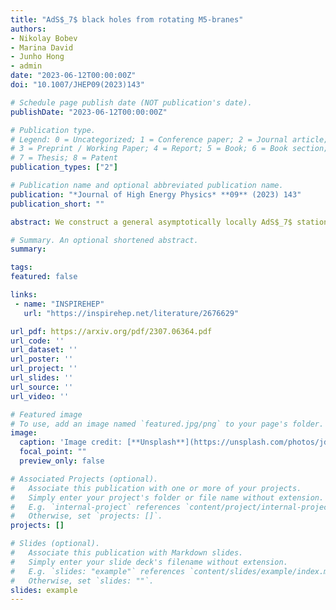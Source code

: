 ```yaml
---
title: "AdS$_7$ black holes from rotating M5-branes"
authors:
- Nikolay Bobev
- Marina David
- Junho Hong
- admin
date: "2023-06-12T00:00:00Z"
doi: "10.1007/JHEP09(2023)143"

# Schedule page publish date (NOT publication's date).
publishDate: "2023-06-12T00:00:00Z"

# Publication type.
# Legend: 0 = Uncategorized; 1 = Conference paper; 2 = Journal article;
# 3 = Preprint / Working Paper; 4 = Report; 5 = Book; 6 = Book section;
# 7 = Thesis; 8 = Patent
publication_types: ["2"]

# Publication name and optional abbreviated publication name.
publication: "*Journal of High Energy Physics* **09** (2023) 143"
publication_short: ""

abstract: We construct a general asymptotically locally AdS$_7$ stationary black hole solution of 7d maximal gauged supergravity with three angular momenta and two electric charges. When embedded in 11d supergravity the black hole describes the backreaction of N coincident rotating M5-branes. We study the thermodynamic properties of the black hole and present explicit expressions for its entropy, energy, electric charges, and angular momenta. We show that in the supersymmetric limit of the solution its entropy and on-shell action precisely agree with the result for the path integral of the holographically dual 6d $\mathcal{N}=(2,0)$ SCFT on $S^1 \times S^5$ to leading order in the large N limit.

# Summary. An optional shortened abstract.
summary:

tags:
featured: false

links:
 - name: "INSPIREHEP"
   url: "https://inspirehep.net/literature/2676629"

url_pdf: https://arxiv.org/pdf/2307.06364.pdf
url_code: ''
url_dataset: ''
url_poster: ''
url_project: ''
url_slides: ''
url_source: ''
url_video: ''

# Featured image
# To use, add an image named `featured.jpg/png` to your page's folder.
image:
  caption: 'Image credit: [**Unsplash**](https://unsplash.com/photos/jdD8gXaTZsc)'
  focal_point: ""
  preview_only: false

# Associated Projects (optional).
#   Associate this publication with one or more of your projects.
#   Simply enter your project's folder or file name without extension.
#   E.g. `internal-project` references `content/project/internal-project/index.md`.
#   Otherwise, set `projects: []`.
projects: []

# Slides (optional).
#   Associate this publication with Markdown slides.
#   Simply enter your slide deck's filename without extension.
#   E.g. `slides: "example"` references `content/slides/example/index.md`.
#   Otherwise, set `slides: ""`.
slides: example
---
```

